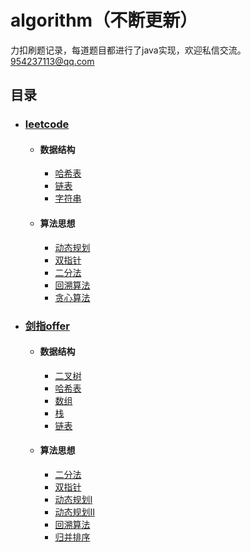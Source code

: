 # algorithm（不断更新）
力扣刷题记录，每道题目都进行了java实现，欢迎私信交流。
954237113@qq.com
 ## 目录
 
* ### [leetcode](#leetcode)
  * #### 数据结构
    * [哈希表](./leetcode/数据结构/哈希表.md)
    * [链表](./leetcode/数据结构/链表.md)
    * [字符串](./leetcode/数据结构/字符串.md)
  * #### 算法思想
    * [动态规划](./leetcode/算法思想/动态规划.md)
    * [双指针](./leetcode/算法思想/双指针.md)
    * [二分法](./leetcode/算法思想/二分法.md)
    * [回溯算法](./leetcode/算法思想/回溯算法.md)
    * [贪心算法](./leetcode/算法思想/贪心算法.md)

* ### [剑指offer](#剑指offer)
  * #### 数据结构
    * [二叉树](./剑指offer/数据结构/二叉树.md)
    * [哈希表](./剑指offer/数据结构/哈希表.md)
    * [数组](./剑指offer/数据结构/数组.md)
    * [栈](./剑指offer/数据结构/栈.md)
    * [链表](./剑指offer/数据结构/链表.md)
  * #### 算法思想
    * [二分法](./剑指offer/算法思想/二分法.md)
    * [双指针](./剑指offer/算法思想/双指针.md)
    * [动态规划I](./剑指offer/算法思想/动态规划I.md)
    * [动态规划II](./剑指offer/算法思想/动态规划II.md)
    * [回溯算法](./剑指offer/算法思想/回溯算法.md)
    * [归并排序](./剑指offer/算法思想/归并排序.md)
    
